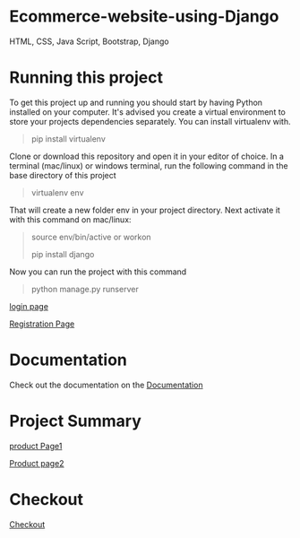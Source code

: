 # Ecommerce-website-using-Django
HTML, CSS, Java Script, Bootstrap, Django

# Running this project
To get this project up and running you should start by having Python installed on your computer. It's advised you create a virtual environment to store your projects dependencies separately. You can install virtualenv with.
>
>pip install virtualenv
>
Clone or download this repository and open it in your editor of choice. In a terminal (mac/linux) or windows terminal, run the following command in the base directory of this project
> virtualenv env
> 
That will create a new folder env in your project directory. Next activate it with this command on mac/linux:
>source env/bin/active or workon
>
>pip install django


Now you can run the project with this command
>python manage.py runserver
>
[login page](https://drive.google.com/file/d/1l8sFGS1oEIbcCjjdyWT8cebZcSNmB7C2/view?usp=sharing)
>
[Registration Page](https://drive.google.com/file/d/1l4MIkXzhA5p2dhsbtJucnXCEhZUW0xwA/view?usp=sharing)
>
# Documentation
Check out the documentation on the [Documentation](https://docs.djangoproject.com/en/3.1/)
>
# Project Summary
[product Page1](https://drive.google.com/file/d/1ksA72rgIl0kGOQmTFcvEiORpxhc8-i06/view?usp=sharing)
>
[Product page2](https://drive.google.com/file/d/1y7q_8KHhZmFGSGtiTAtqzb3Xh0_0BPRp/view?usp=sharing)
>
# Checkout 
[Checkout](https://drive.google.com/file/d/1wezTI5Rwgw3hrsDQh5BkVaVXBtG8x0Tf/view?usp=sharing)
